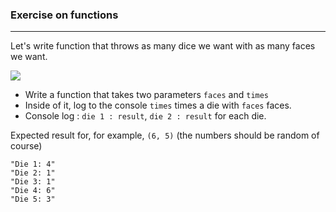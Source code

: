 ### Exercise on functions

---

Let's write function that throws as many dice we want with as many faces we want.

![](https://media.giphy.com/media/3oGRFlpAW4sIHA02NW/giphy.gif)

- Write a function that takes two parameters `faces` and `times`
- Inside of it, log to the console `times` times a die with `faces` faces.
- Console log : `die 1 : result`, `die 2 : result` for each die.

Expected result for, for example, `(6, 5)` (the numbers should be random of course)

```
"Die 1: 4"
"Die 2: 1"
"Die 3: 1"
"Die 4: 6"
"Die 5: 3"
```
